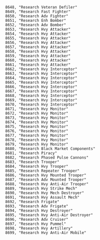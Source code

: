 ﻿```text
8648, "Research Veteran Defiler"
8649, "Research Fast Fighter"
8650, "Research Adv Fighter"
8651, "Research Enh Bomber"
8652, "Research Adv Bomber"
8653, "Research Hvy Attacker"
8654, "Research Hvy Attacker"
8655, "Research Hvy Attacker"
8656, "Research Hvy Attacker"
8657, "Research Hvy Attacker"
8658, "Research Hvy Attacker"
8659, "Research Hvy Attacker"
8660, "Research Hvy Attacker"
8661, "Research Hvy Attacker"
8662, "Research Hvy Interceptor"
8663, "Research Hvy Interceptor"
8664, "Research Hvy Interceptor"
8665, "Research Hvy Interceptor"
8666, "Research Hvy Interceptor"
8667, "Research Hvy Interceptor"
8668, "Research Hvy Interceptor"
8669, "Research Hvy Interceptor"
8670, "Research Hvy Interceptor"
8671, "Research Hvy Monitor"
8672, "Research Hvy Monitor"
8673, "Research Hvy Monitor"
8674, "Research Hvy Monitor"
8675, "Research Hvy Monitor"
8676, "Research Hvy Monitor"
8677, "Research Hvy Monitor"
8678, "Research Hvy Monitor"
8679, "Research Hvy Monitor"
8680, "Research Black Market Components"
8681, "Research Piracy"
8682, "Research Phased Pulse Cannons"
8683, "Research Trooper"
8684, "Research Hvy Trooper"
8685, "Research Repeater Trooper"
8686, "Research Hvy Mounted Trooper"
8687, "Research Adv Mounted Trooper"
8688, "Research Hvy Anti-Air Trooper"
8689, "Research Hvy Strike Mech"
8690, "Research Hvy Mech Destroyer"
8691, "Research Hvy Assault Mech"
8692, "Research Frigate"
8693, "Research Adv Frigate"
8694, "Research Hvy Destroyer"
8695, "Research Hvy Anti-Air Destroyer"
8696, "Research Adv Cruiser"
8697, "Research Hvy Pummel"
8698, "Research Hvy Artillery"
8699, "Research Hvy Anti-Air Mobile"
```